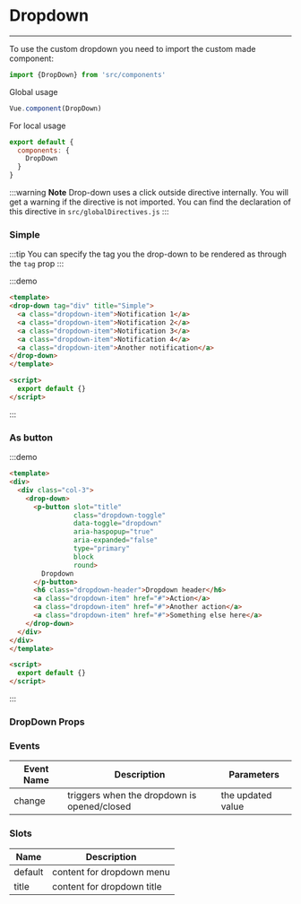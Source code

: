# Dropdown

<hr>
To use the custom dropdown you need to import the custom made component:

```js
import {DropDown} from 'src/components'
```

Global usage
```js
Vue.component(DropDown)
```

For local usage
```js
export default {
  components: {
    DropDown
  }
}
```
:::warning
 **Note** Drop-down uses a click outside directive internally. You will get a warning if the directive is not imported.
You can find the declaration of this directive in `src/globalDirectives.js`
:::

### Simple

:::tip
You can specify the tag you the drop-down to be rendered as through the `tag` prop
:::


:::demo
```html
<template>
<drop-down tag="div" title="Simple">
  <a class="dropdown-item">Notification 1</a>
  <a class="dropdown-item">Notification 2</a>
  <a class="dropdown-item">Notification 3</a>
  <a class="dropdown-item">Notification 4</a>
  <a class="dropdown-item">Another notification</a>
</drop-down>
</template>

<script>
  export default {}
</script>
```
:::

### As button

:::demo
```html
<template>
<div>
  <div class="col-3">
    <drop-down>
      <p-button slot="title"
                class="dropdown-toggle"
                data-toggle="dropdown"
                aria-haspopup="true"
                aria-expanded="false"
                type="primary"
                block
                round>
        Dropdown
      </p-button>
      <h6 class="dropdown-header">Dropdown header</h6>
      <a class="dropdown-item" href="#">Action</a>
      <a class="dropdown-item" href="#">Another action</a>
      <a class="dropdown-item" href="#">Something else here</a>
    </drop-down>
  </div>
</div>
</template>

<script>
  export default {}
</script>
```
:::


### DropDown Props
<props-table component-name="drop-down"/>

### Events
| Event Name | Description | Parameters |
|---------- |-------- |---------- |
| change  | triggers when the dropdown is opened/closed | the updated value |

### Slots
| Name | Description |
|---------- |-------- |
|  default  | content for dropdown menu |
|  title  | content for dropdown title|
